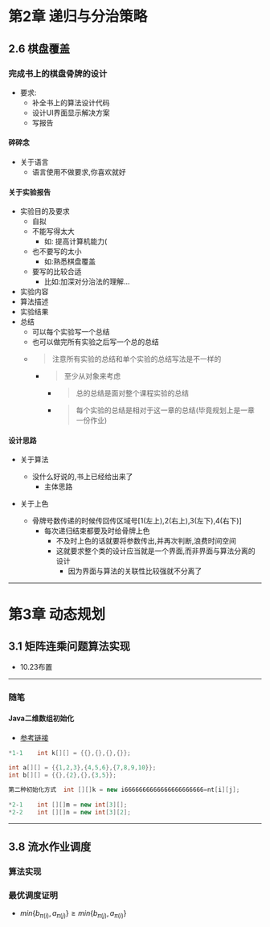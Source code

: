 # 第2章 递归与分治策略 
## 2.6 棋盘覆盖
### 完成书上的棋盘骨牌的设计
- 要求:
  - 补全书上的算法设计代码
  - 设计UI界面显示解决方案
  - 写报告
#### 碎碎念
- 关于语言
  - 语言使用不做要求,你喜欢就好  

#### 关于实验报告
- 实验目的及要求
  - 自拟
  - 不能写得太大
    - 如: 提高计算机能力(
  - 也不要写的太小
    - 如:熟悉棋盘覆盖 
  - 要写的比较合适
    - 比如:加深对分治法的理解... 
- 实验内容
- 算法描述
- 实验结果
- 总结
  - 可以每个实验写一个总结
  - 也可以做完所有实验之后写一个总的总结
  - > 注意所有实验的总结和单个实验的总结写法是不一样的
    - > 至少从对象来考虑
      - > 总的总结是面对整个课程实验的总结
      - > 每个实验的总结是相对于这一章的总结(毕竟规划上是一章一份作业)

#### 设计思路
- 关于算法
  - 没什么好说的,书上已经给出来了 
    - 主体思路 


- 关于上色
  - 骨牌号数传递的时候传回传区域号[1(左上),2(右上),3(左下),4(右下)]
    - 每次递归结束都要及时给骨牌上色
      - 不及时上色的话就要将参数传出,并再次判断,浪费时间空间
      - 这就要求整个类的设计应当就是一个界面,而非界面与算法分离的设计
        - 因为界面与算法的关联性比较强就不分离了


---
# 第3章 动态规划
## 3.1 矩阵连乘问题算法实现
- 10.23布置

---
### 随笔
#### Java二维数组初始化
- [参考链接](https://blog.csdn.net/Hurricane_m/article/details/89504445)
```Java
*1-1    int k[][] = {{},{},{},{}};
 
int a[][] = {{1,2,3},{4,5,6},{7,8,9,10}};
int b[][] = {{},{2},{},{3,5}};
```
```Java
第二种初始化方式  int [][]k = new i6666666666666666666666=nt[i][j];
 
*2-1    int [][]m = new int[3][];
*2-2    int [][]n = new int[3][2];

```

---
## 3.8 流水作业调度
### 算法实现


### 最优调度证明
- $min \{ b_{π(i)}, a_{π(j)} \} \geq min \{ b_{π(j)}, a_{π(i)} \}$                               